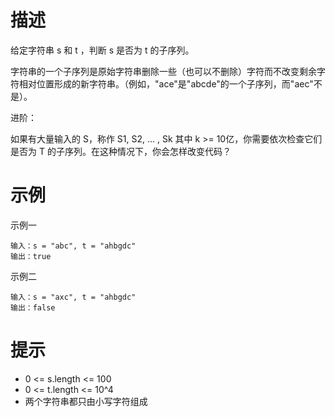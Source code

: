 # 描述
给定字符串 s 和 t ，判断 s 是否为 t 的子序列。

字符串的一个子序列是原始字符串删除一些（也可以不删除）字符而不改变剩余字符相对位置形成的新字符串。（例如，"ace"是"abcde"的一个子序列，而"aec"不是）。

进阶：

如果有大量输入的 S，称作 S1, S2, ... , Sk 其中 k >= 10亿，你需要依次检查它们是否为 T 的子序列。在这种情况下，你会怎样改变代码？

# 示例

示例一

```text
输入：s = "abc", t = "ahbgdc"
输出：true
```
示例二

```text
输入：s = "axc", t = "ahbgdc"
输出：false
```

# 提示

- 0 <= s.length <= 100
- 0 <= t.length <= 10^4
- 两个字符串都只由小写字符组成
